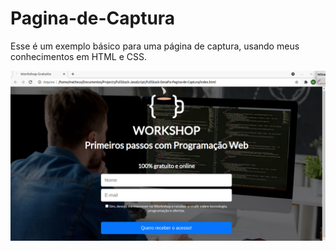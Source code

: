 # Pagina-de-Captura
Esse é um exemplo básico para uma página de captura, usando meus conhecimentos em HTML e CSS.

<img src="to_readme/captura.png">
